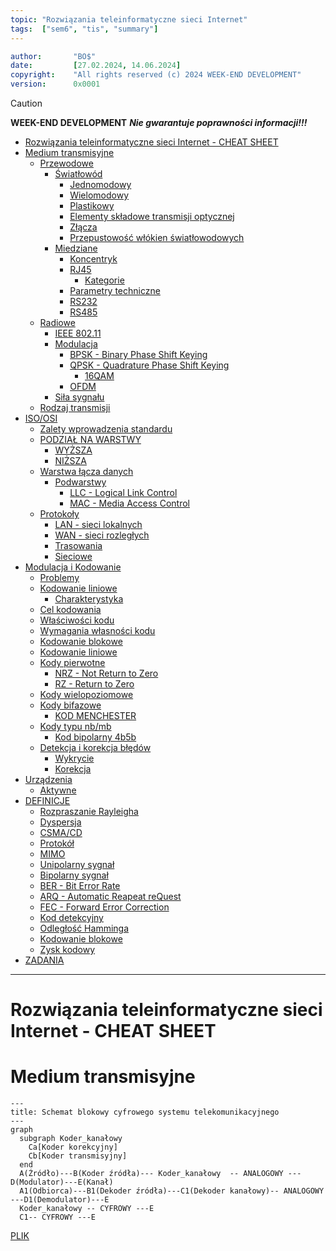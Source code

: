 ```yaml
---
topic: "Rozwiązania teleinformatyczne sieci Internet"
tags:  ["sem6", "tis", "summary"]
---
```

```yaml
author:       "BO$"
date:         [27.02.2024, 14.06.2024]
copyright:    "All rights reserved (c) 2024 WEEK-END DEVELOPMENT"
version:      0x0001
```
> [!CAUTION]
> **WEEK-END DEVELOPMENT** ***Nie gwarantuje poprawności informacji!!!***

- [Rozwiązania teleinformatyczne sieci Internet - CHEAT SHEET](#rozwiązania-teleinformatyczne-sieci-internet---cheat-sheet)
- [Medium transmisyjne](#medium-transmisyjne)
  - [Przewodowe](#przewodowe)
    - [Światłowód](#światłowód)
      - [Jednomodowy](#jednomodowy)
      - [Wielomodowy](#wielomodowy)
      - [Plastikowy](#plastikowy)
      - [Elementy składowe transmisji optycznej](#elementy-składowe-transmisji-optycznej)
      - [Złącza](#złącza)
      - [Przepustowość włókien światłowodowych](#przepustowość-włókien-światłowodowych)
    - [Miedziane](#miedziane)
      - [Koncentryk](#koncentryk)
      - [RJ45](#rj45)
        - [Kategorie](#kategorie)
      - [Parametry techniczne](#parametry-techniczne)
      - [RS232](#rs232)
      - [RS485](#rs485)
  - [Radiowe](#radiowe)
    - [IEEE 802.11](#ieee-80211)
    - [Modulacja](#modulacja)
      - [BPSK - Binary Phase Shift Keying](#bpsk---binary-phase-shift-keying)
      - [QPSK - Quadrature Phase Shift Keying](#qpsk---quadrature-phase-shift-keying)
        - [16QAM](#16qam)
      - [OFDM](#ofdm)
    - [Siła sygnału](#siła-sygnału)
  - [Rodzaj transmisji](#rodzaj-transmisji)
- [ISO/OSI](#isoosi)
  - [Zalety wprowadzenia standardu](#zalety-wprowadzenia-standardu)
  - [PODZIAŁ NA WARSTWY](#podział-na-warstwy)
    - [WYŻSZA](#wyższa)
    - [NIŻSZA](#niższa)
  - [Warstwa łącza danych](#warstwa-łącza-danych)
    - [Podwarstwy](#podwarstwy)
      - [LLC - Logical Link Control](#llc---logical-link-control)
      - [MAC - Media Access Control](#mac---media-access-control)
  - [Protokoły](#protokoły)
    - [LAN - sieci lokalnych](#lan---sieci-lokalnych)
    - [WAN - sieci rozległych](#wan---sieci-rozległych)
    - [Trasowania](#trasowania)
    - [Sieciowe](#sieciowe)
- [Modulacja i Kodowanie](#modulacja-i-kodowanie)
  - [Problemy](#problemy)
  - [Kodowanie liniowe](#kodowanie-liniowe)
    - [Charakterystyka](#charakterystyka)
  - [Cel kodowania](#cel-kodowania)
  - [Właściwości kodu](#właściwości-kodu)
  - [Wymagania własności kodu](#wymagania-własności-kodu)
  - [Kodowanie blokowe](#kodowanie-blokowe)
  - [Kodowanie liniowe](#kodowanie-liniowe-1)
  - [Kody pierwotne](#kody-pierwotne)
    - [NRZ - Not Return to Zero](#nrz---not-return-to-zero)
    - [RZ - Return to Zero](#rz---return-to-zero)
  - [Kody wielopoziomowe](#kody-wielopoziomowe)
  - [Kody bifazowe](#kody-bifazowe)
    - [KOD MENCHESTER](#kod-menchester)
  - [Kody typu nb/mb](#kody-typu-nbmb)
    - [Kod bipolarny 4b5b](#kod-bipolarny-4b5b)
  - [Detekcja i korekcja błędów](#detekcja-i-korekcja-błędów)
    - [Wykrycie](#wykrycie)
    - [Korekcja](#korekcja)
- [Urządzenia](#urządzenia)
  - [Aktywne](#aktywne)
- [DEFINICJE](#definicje)
  - [Rozpraszanie Rayleigha](#rozpraszanie-rayleigha)
  - [Dyspersja](#dyspersja)
  - [CSMA/CD](#csmacd)
  - [Protokół](#protokół)
  - [MIMO](#mimo)
  - [Unipolarny sygnał](#unipolarny-sygnał)
  - [Bipolarny sygnał](#bipolarny-sygnał)
  - [BER - Bit Error Rate](#ber---bit-error-rate)
  - [ARQ - Automatic Reapeat reQuest](#arq---automatic-reapeat-request)
  - [FEC - Forward Error Correction](#fec---forward-error-correction)
  - [Kod detekcyjny](#kod-detekcyjny)
  - [Odległość Hamminga](#odległość-hamminga)
  - [Kodowanie blokowe](#kodowanie-blokowe-1)
  - [Zysk kodowy](#zysk-kodowy)
- [ZADANIA](#zadania)

---
Rozwiązania teleinformatyczne sieci Internet - CHEAT SHEET
==========================================================

# Medium transmisyjne
```mermaid
---
title: Schemat blokowy cyfrowego systemu telekomunikacyjnego
---
graph
  subgraph Koder_kanałowy
    Ca[Koder korekcyjny]
    Cb[Koder transmisyjny]
  end
  A(Źródło)---B(Koder źródła)--- Koder_kanałowy  -- ANALOGOWY ---D(Modulator)---E(Kanał)
  A1(Odbiorca)---B1(Dekoder źródła)---C1(Dekoder kanałowy)-- ANALOGOWY ---D1(Demodulator)---E
  Koder_kanałowy -- CYFROWY ---E
  C1-- CYFROWY ---E
```

[PLIK](https://github.com/Week-end-Development/INF-I/blob/main/sem6/tel-inf-solution/tis-cheat-sheet.md)